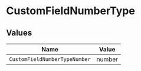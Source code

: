 # CustomFieldNumberType


## Values

| Name                          | Value                         |
| ----------------------------- | ----------------------------- |
| `CustomFieldNumberTypeNumber` | number                        |